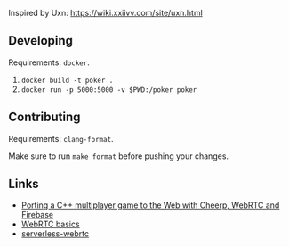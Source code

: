 Inspired by Uxn: https://wiki.xxiivv.com/site/uxn.html

## Developing

Requirements: `docker`.

1. `docker build -t poker .`
2. `docker run -p 5000:5000 -v $PWD:/poker poker`

## Contributing

Requirements: `clang-format`.

Make sure to run `make format` before pushing your changes.

## Links

- [Porting a C++ multiplayer game to the Web with Cheerp, WebRTC and Firebase](https://medium.com/leaningtech/porting-a-c-multiplayer-game-to-the-web-with-cheerp-webrtc-and-firebase-29fbbc62c5ca)
- [WebRTC basics](https://www.html5rocks.com/en/tutorials/webrtc/basics/)
- [serverless-webrtc](https://github.com/cjb/serverless-webrtc)
